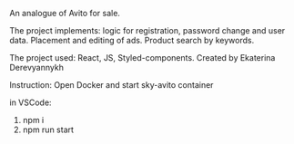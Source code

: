 An analogue of Avito for sale.

The project implements: logic for registration, password change and user data. Placement and editing of ads. Product search by keywords.

The project used: React, JS, Styled-components.
Created by Ekaterina Derevyannykh

Instruction:
Open Docker and start sky-avito container

in VSCode:

1. npm i
2. npm run start
